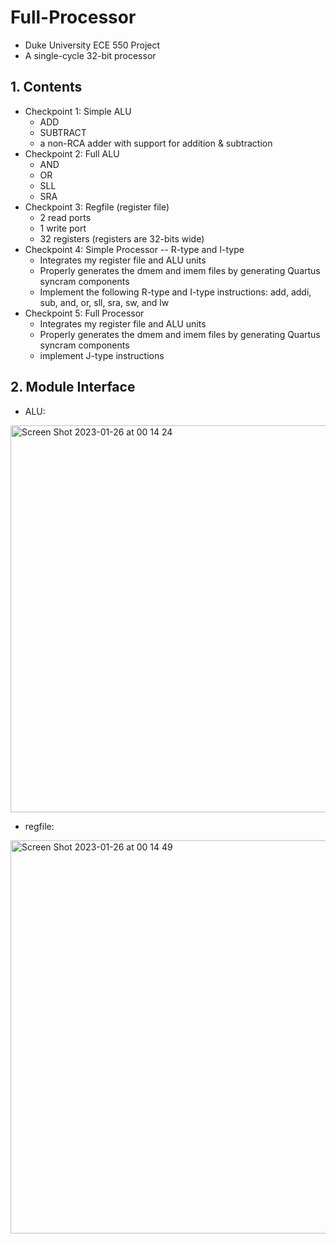 # Full-Processor
 - Duke University ECE 550 Project
 - A single-cycle 32-bit processor
## 1. Contents
 - Checkpoint 1: Simple ALU
   - ADD
   - SUBTRACT
   - a non-RCA adder with support for addition & subtraction
 - Checkpoint 2: Full ALU
   - AND
   - OR
   - SLL
   - SRA
 - Checkpoint 3: Regfile (register file)
   - 2 read ports
   - 1 write port
   - 32 registers (registers are 32-bits wide)
 - Checkpoint 4: Simple Processor -- R-type and I-type
   - Integrates my register file and ALU units
   - Properly generates the dmem and imem files by generating Quartus syncram
components
   - Implement the following R-type and I-type instructions: add, addi, sub, and, or, sll, sra, sw, and lw
 - Checkpoint 5: Full Processor
   - Integrates my register file and ALU units
   - Properly generates the dmem and imem files by generating Quartus syncram
components
   - implement J-type instructions
## 2. Module Interface
 - ALU:
 <img width="619" alt="Screen Shot 2023-01-26 at 00 14 24" src="https://user-images.githubusercontent.com/93239143/214763421-5dd16539-5a23-412f-a01d-3efb30ce5ab3.png">

 - regfile:
 <img width="629" alt="Screen Shot 2023-01-26 at 00 14 49" src="https://user-images.githubusercontent.com/93239143/214763430-583faf17-3d85-43cd-96fb-bfb9dbb3bfe0.png">

 
 
